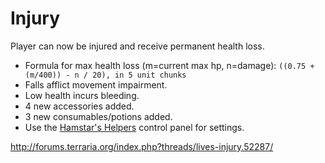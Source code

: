 # Injury
Player can now be injured and receive permanent health loss.

* Formula for max health loss (m=current max hp, n=damage):
   `((0.75 + (m/400)) - n / 20), in 5 unit chunks`
* Falls afflict movement impairment.
* Low health incurs bleeding.
* 4 new accessories added.
* 3 new consumables/potions added.
* Use the [Hamstar's Helpers](https://forums.terraria.org/index.php?threads/hamstars-helpers-a-modders-mod-for-mods-and-modding.63670/) control panel for settings.

http://forums.terraria.org/index.php?threads/lives-injury.52287/
